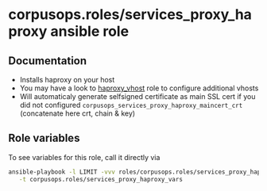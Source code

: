# corpusops.roles/services_proxy_haproxy ansible role
## Documentation

- Installs haproxy on your host
- You may have a look to [haproxy_vhost](../haproxy_vhost) role to configure additional vhosts
- Will automaticaly generate selfsigned certificate as main SSL cert if you did not configured ``corpusops_services_proxy_haproxy_maincert_crt`` (concatenate here crt, chain & key)

## Role variables
To see variables for this role, call it directly via
```bash
ansible-playbook -l LIMIT -vvv roles/corpusops.roles/services_proxy_haproxy/role.yml \
   -t corpusops.roles/services_proxy_haproxy_vars
```
